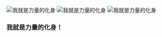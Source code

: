 ![我就是力量的化身](https://toyohime.oss-cn-shanghai.aliyuncs.com/static/c037066d19604cc48963dfaa8521813f.gif)
![我就是力量的化身](https://toyohime.oss-cn-shanghai.aliyuncs.com/static/c037066d19604cc48963dfaa8521813f.gif)
![我就是力量的化身](https://toyohime.oss-cn-shanghai.aliyuncs.com/static/c037066d19604cc48963dfaa8521813f.gif)

### 我就是力量的化身！
<!---
heheking/heheking is a ✨ special ✨ repository because its `README.md` (this file) appears on your GitHub profile.
You can click the Preview link to take a look at your changes.
--->
